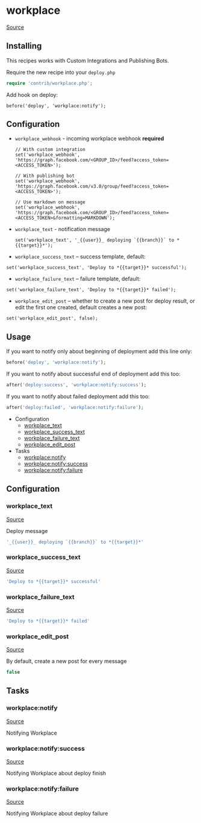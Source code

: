 <!-- DO NOT EDIT THIS FILE! -->
<!-- Instead edit contrib/workplace.php -->
<!-- Then run bin/docgen -->

# workplace

[Source](/contrib/workplace.php)


## Installing

This recipes works with Custom Integrations and Publishing Bots.

Require the new recipe into your `deploy.php`

```php
require 'contrib/workplace.php';
```

Add hook on deploy:

```
before('deploy', 'workplace:notify');
```

## Configuration

 - `workplace_webhook` - incoming workplace webhook **required**
   ```
   // With custom integration
   set('workplace_webhook', 'https://graph.facebook.com/<GROUP_ID>/feed?access_token=<ACCESS_TOKEN>');

   // With publishing bot
   set('workplace_webhook', 'https://graph.facebook.com/v3.0/group/feed?access_token=<ACCESS_TOKEN>');

   // Use markdown on message
   set('workplace_webhook', 'https://graph.facebook.com/<GROUP_ID>/feed?access_token=<ACCESS_TOKEN>&formatting=MARKDOWN');
   ```

 - `workplace_text` - notification message
   ```
   set('workplace_text', '_{{user}}_ deploying `{{branch}}` to *{{target}}*');
   ```

 - `workplace_success_text` – success template, default:
  ```
  set('workplace_success_text', 'Deploy to *{{target}}* successful');
  ```
 - `workplace_failure_text` – failure template, default:
  ```
  set('workplace_failure_text', 'Deploy to *{{target}}* failed');
  ```
 - `workplace_edit_post` – whether to create a new post for deploy result, or edit the first one created, default creates a new post:
  ```
  set('workplace_edit_post', false);
  ```

## Usage

If you want to notify only about beginning of deployment add this line only:

```php
before('deploy', 'workplace:notify');
```

If you want to notify about successful end of deployment add this too:

```php
after('deploy:success', 'workplace:notify:success');
```

If you want to notify about failed deployment add this too:

```php
after('deploy:failed', 'workplace:notify:failure');
```



* Configuration
  * [workplace_text](#workplace_text)
  * [workplace_success_text](#workplace_success_text)
  * [workplace_failure_text](#workplace_failure_text)
  * [workplace_edit_post](#workplace_edit_post)
* Tasks
  * [workplace:notify](#workplacenotify)
  * [workplace:notify:success](#workplacenotifysuccess)
  * [workplace:notify:failure](#workplacenotifyfailure)

## Configuration
### workplace_text
[Source](https://github.com/deployphp/deployer/blob/master/contrib/workplace.php#L77)

Deploy message

```php title="Default value"
'_{{user}}_ deploying `{{branch}}` to *{{target}}*'
```


### workplace_success_text
[Source](https://github.com/deployphp/deployer/blob/master/contrib/workplace.php#L78)



```php title="Default value"
'Deploy to *{{target}}* successful'
```


### workplace_failure_text
[Source](https://github.com/deployphp/deployer/blob/master/contrib/workplace.php#L79)



```php title="Default value"
'Deploy to *{{target}}* failed'
```


### workplace_edit_post
[Source](https://github.com/deployphp/deployer/blob/master/contrib/workplace.php#L82)

By default, create a new post for every message

```php title="Default value"
false
```



## Tasks

### workplace:notify
[Source](https://github.com/deployphp/deployer/blob/master/contrib/workplace.php#L85)

Notifying Workplace


### workplace:notify:success
[Source](https://github.com/deployphp/deployer/blob/master/contrib/workplace.php#L110)

Notifying Workplace about deploy finish


### workplace:notify:failure
[Source](https://github.com/deployphp/deployer/blob/master/contrib/workplace.php#L122)

Notifying Workplace about deploy failure


